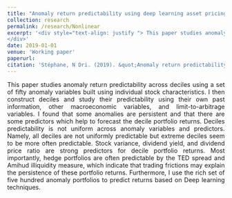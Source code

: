 ```yaml
---
title: "Anomaly return predictability using deep learning asset pricing"
collection: research
permalink: /research/Nonlinear
excerpt: '<div style="text-align: justify "> This paper studies anomaly return predictability across deciles using a set of fifty anomaly variables built using individual stock characteristics. I then construct deciles and study their predictability using their own past information, other macroeconomic variables, and limit-to-arbitrage variables. I found that some anomalies are persistent and that there are some predictors which help to forecast the decile portfolio returns. Deciles predictability is not uniform across anomaly variables and predictors. Namely, all deciles are not uniformly predictable but extreme deciles seem to be more often predictable. Stock variance, dividend yield, and dividend price ratio are strong predictors for decile portfolio returns. Most importantly, hedge portfolios are often predictable by the TED spread and Amihud illiquidity measure, which indicate that trading frictions may explain the persistence of these portfolio returns. Furthermore, I use the rich set of five hundred anomaly portfolios to predict returns based on Deep learning techniques.
</div>'
date: 2019-01-01
venue: 'Working paper'
paperurl:
citation: 'Stéphane, N Dri. (2019). &quot;Anomaly return predictability using deep learning asset pricing .&quot; <i>Working paper</i>. 1(1).'
---
```

<div style="text-align: justify "> This paper studies anomaly return predictability across deciles using a set of fifty anomaly variables built using individual stock characteristics. I then construct deciles and study their predictability using their own past information, other macroeconomic variables, and limit-to-arbitrage variables. I found that some anomalies are persistent and that there are some predictors which help to forecast the decile portfolio returns. Deciles predictability is not uniform across anomaly variables and predictors. Namely, all deciles are not uniformly predictable but extreme deciles seem to be more often predictable. Stock variance, dividend yield, and dividend price ratio are strong predictors for decile portfolio returns. Most importantly, hedge portfolios are often predictable by the TED spread and Amihud illiquidity measure, which indicate that trading frictions may explain the persistence of these portfolio returns. Furthermore, I use the rich set of five hundred anomaly portfolios to predict returns based on Deep learning techniques.
</div>

<!--[Slides](http://stephanendri.github.io/files/NLPC_paper.pdf)-->

<!--[Paper](http://stephanendri.github.io/files/JMP.pdf) -->

<!--Recommended citation: Stéphane N'Dri (2021). "Anomaly return predictability using deep learning asset pricing"  <i>Working paper </i>. 1(1).-->

